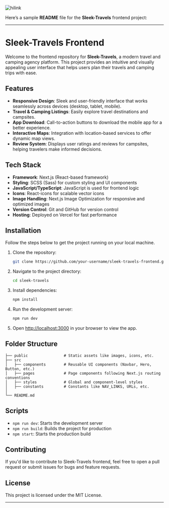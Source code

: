 ![hilink](https://github.com/user-attachments/assets/d59e8b0f-db7d-4e5e-b5a5-b44088dbafbf)



Here’s a sample **README** file for the **Sleek-Travels** frontend project:

---

# Sleek-Travels Frontend

Welcome to the frontend repository for **Sleek-Travels**, a modern travel and camping agency platform. This project provides an intuitive and visually appealing user interface that helps users plan their travels and camping trips with ease.

## Features

- **Responsive Design**: Sleek and user-friendly interface that works seamlessly across devices (desktop, tablet, mobile).
- **Travel & Camping Listings**: Easily explore travel destinations and campsites.
- **App Download**: Call-to-action buttons to download the mobile app for a better experience.
- **Interactive Maps**: Integration with location-based services to offer dynamic map views.
- **Review System**: Displays user ratings and reviews for campsites, helping travelers make informed decisions.

## Tech Stack

- **Framework**: Next.js (React-based framework)
- **Styling**: SCSS (Sass) for custom styling and UI components
- **JavaScript/TypeScript**: JavaScript is used for frontend logic
- **Icons**: React-icons for scalable vector icons
- **Image Handling**: Next.js Image Optimization for responsive and optimized images
- **Version Control**: Git and GitHub for version control
- **Hosting**: Deployed on Vercel for fast performance

## Installation

Follow the steps below to get the project running on your local machine.

1. Clone the repository:
   ```bash
   git clone https://github.com/your-username/sleek-travels-frontend.git
   ```

2. Navigate to the project directory:
   ```bash
   cd sleek-travels
   ```

3. Install dependencies:
   ```bash
   npm install
   ```

4. Run the development server:
   ```bash
   npm run dev
   ```

5. Open [http://localhost:3000](http://localhost:3000) in your browser to view the app.

## Folder Structure

```
├── public                # Static assets like images, icons, etc.
├── src
│   ├── components        # Reusable UI components (Navbar, Hero, Button, etc.)
│   ├── pages             # Page components following Next.js routing conventions
│   ├── styles            # Global and component-level styles
│   ├── constants         # Constants like NAV_LINKS, URLs, etc.
│   
└── README.md
```

## Scripts

- `npm run dev`: Starts the development server
- `npm run build`: Builds the project for production
- `npm start`: Starts the production build

## Contributing

If you'd like to contribute to Sleek-Travels frontend, feel free to open a pull request or submit issues for bugs and feature requests.

## License

This project is licensed under the MIT License.

---

